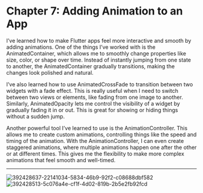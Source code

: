# Chapter 7: Adding Animation to an App

I’ve learned how to make Flutter apps feel more interactive and smooth by adding animations. One of the things I’ve worked with is the AnimatedContainer, which allows me to smoothly change properties like size, color, or shape over time. Instead of instantly jumping from one state to another, the AnimatedContainer gradually transitions, making the changes look polished and natural.

I’ve also learned how to use AnimatedCrossFade to transition between two widgets with a fade effect. This is really useful when I need to switch between two views or elements, like fading from one image to another. Similarly, AnimatedOpacity lets me control the visibility of a widget by gradually fading it in or out. This is great for showing or hiding things without a sudden jump.

Another powerful tool I’ve learned to use is the AnimationController. This allows me to create custom animations, controlling things like the speed and timing of the animation. With the AnimationController, I can even create staggered animations, where multiple animations happen one after the other or at different times. This gives me the flexibility to make more complex animations that feel smooth and well-timed.

---

![392428637-22141034-5834-46b9-92f2-c08688dbf582](https://github.com/user-attachments/assets/4f10449a-50ac-4918-aa5e-e7bd5662ac1a)
![392428513-5c076a4e-cf1f-4d02-819b-2b5e2fb92fcd](https://github.com/user-attachments/assets/22ac6256-e2d0-451f-8fd0-b1b35ea7ac05)
